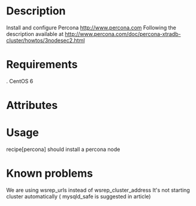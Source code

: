 Description
===========
Install and configure Percona http://www.percona.com
Following the description available at
http://www.percona.com/doc/percona-xtradb-cluster/howtos/3nodesec2.html

Requirements
============

. CentOS 6

Attributes
==========

Usage
=====
recipe[percona] should install a percona node 

Known problems
==============
We are using wsrep_urls instead of wsrep_cluster_address
It's not starting cluster automatically ( mysqld_safe is suggested in article)

